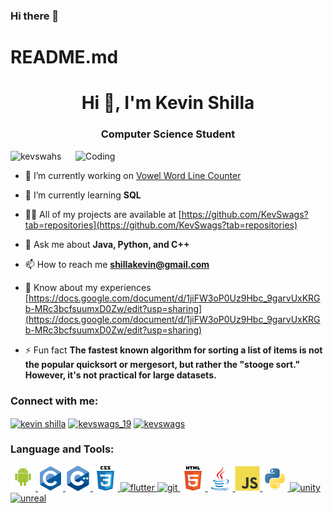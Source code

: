 ### Hi there 👋
# README.md

<h1 align="center">Hi 👋, I'm Kevin Shilla</h1>
<h3 align="center">Computer Science Student</h3>
<img align="right" alt="Coding" width="400" src="https://i.pinimg.com/originals/f1/e7/34/f1e734f9cade86fe737a9aa404ad5677.gif">
<p align="left"> <img src="https://komarev.com/ghpvc/?username=kevswahs&label=Profile%20views&color=0e75b6&style=flat" alt="kevswahs" /> </p>

- 🔭 I’m currently working on [Vowel Word Line Counter](https://github.com/KevSwags/Java/tree/main/Project4)

- 🌱 I’m currently learning **SQL**

- 👨‍💻 All of my projects are available at [https://github.com/KevSwags?tab=repositories](https://github.com/KevSwags?tab=repositories)

- 💬 Ask me about **Java, Python, and C++**

- 📫 How to reach me **shillakevin@gmail.com**

- 📄 Know about my experiences [https://docs.google.com/document/d/1jiFW3oP0Uz9Hbc_9garvUxKRGb-MRc3bcfsuumxD0Zw/edit?usp=sharing](https://docs.google.com/document/d/1jiFW3oP0Uz9Hbc_9garvUxKRGb-MRc3bcfsuumxD0Zw/edit?usp=sharing)

- ⚡ Fun fact **The fastest known algorithm for sorting a list of items is not the popular quicksort or mergesort, but rather the "stooge sort." However, it's not practical for large datasets.**

<h3 align="left">Connect with me:</h3>
<p align="left">
<a href="https://linkedin.com/in/kevin shilla" target="blank"><img align="center" src="https://raw.githubusercontent.com/rahuldkjain/github-profile-readme-generator/master/src/images/icons/Social/linked-in-alt.svg" alt="kevin shilla" height="30" width="40" /></a>
<a href="https://instagram.com/kevswags_19" target="blank"><img align="center" src="https://raw.githubusercontent.com/rahuldkjain/github-profile-readme-generator/master/src/images/icons/Social/instagram.svg" alt="kevswags_19" height="30" width="40" /></a>
<a href="https://www.leetcode.com/kevswags" target="blank"><img align="center" src="https://raw.githubusercontent.com/rahuldkjain/github-profile-readme-generator/master/src/images/icons/Social/leet-code.svg" alt="kevswags" height="30" width="40" /></a>
</p>

<h3 align="left">Language and Tools:</h3>
<p align="left"> <a href="https://developer.android.com" target="_blank" rel="noreferrer"> <img src="https://raw.githubusercontent.com/devicons/devicon/master/icons/android/android-original-wordmark.svg" alt="android" width="40" height="40"/> </a> <a href="https://www.cprogramming.com/" target="_blank" rel="noreferrer"> <img src="https://raw.githubusercontent.com/devicons/devicon/master/icons/c/c-original.svg" alt="c" width="40" height="40"/> </a> <a href="https://www.w3schools.com/cpp/" target="_blank" rel="noreferrer"> <img src="https://raw.githubusercontent.com/devicons/devicon/master/icons/cplusplus/cplusplus-original.svg" alt="cplusplus" width="40" height="40"/> </a> <a href="https://www.w3schools.com/css/" target="_blank" rel="noreferrer"> <img src="https://raw.githubusercontent.com/devicons/devicon/master/icons/css3/css3-original-wordmark.svg" alt="css3" width="40" height="40"/> </a> <a href="https://flutter.dev" target="_blank" rel="noreferrer"> <img src="https://www.vectorlogo.zone/logos/flutterio/flutterio-icon.svg" alt="flutter" width="40" height="40"/> </a> <a href="https://git-scm.com/" target="_blank" rel="noreferrer"> <img src="https://www.vectorlogo.zone/logos/git-scm/git-scm-icon.svg" alt="git" width="40" height="40"/> </a> <a href="https://www.w3.org/html/" target="_blank" rel="noreferrer"> <img src="https://raw.githubusercontent.com/devicons/devicon/master/icons/html5/html5-original-wordmark.svg" alt="html5" width="40" height="40"/> </a> <a href="https://www.java.com" target="_blank" rel="noreferrer"> <img src="https://raw.githubusercontent.com/devicons/devicon/master/icons/java/java-original.svg" alt="java" width="40" height="40"/> </a> <a href="https://developer.mozilla.org/en-US/docs/Web/JavaScript" target="_blank" rel="noreferrer"> <img src="https://raw.githubusercontent.com/devicons/devicon/master/icons/javascript/javascript-original.svg" alt="javascript" width="40" height="40"/> </a> <a href="https://www.python.org" target="_blank" rel="noreferrer"> <img src="https://raw.githubusercontent.com/devicons/devicon/master/icons/python/python-original.svg" alt="python" width="40" height="40"/> </a> <a href="https://unity.com/" target="_blank" rel="noreferrer"> <img src="https://www.vectorlogo.zone/logos/unity3d/unity3d-icon.svg" alt="unity" width="40" height="40"/> </a> <a href="https://unrealengine.com/" target="_blank" rel="noreferrer"> <img src="https://raw.githubusercontent.com/kenangundogan/fontisto/036b7eca71aab1bef8e6a0518f7329f13ed62f6b/icons/svg/brand/unreal-engine.svg" alt="unreal" width="40" height="40"/> </a> </p>
